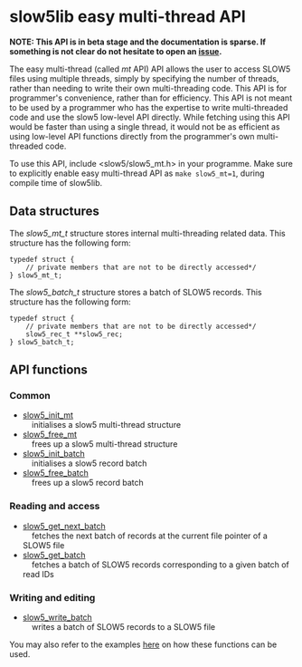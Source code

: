 # slow5lib easy multi-thread API

**NOTE: This API is in beta stage and the documentation is sparse. If something is not clear do not hesitate to open an [issue](https://github.com/hasindu2008/slow5lib/issues).**

The easy multi-thread (called *mt* API) API allows the user to access SLOW5 files using multiple threads, simply by specifying the number of threads, rather than needing to write their own multi-threading code. This API is for programmer's convenience, rather than for efficiency. This API is not meant to be used by a programmer who has the expertise to write multi-threaded code and use the slow5 low-level API directly. While fetching using this API would be faster than using a single thread, it would not be as efficient as using low-level API functions directly from the programmer's own multi-threaded code.

To use this API, include <slow5/slow5_mt.h> in your programme. Make sure to explicitly enable easy multi-thread API as `make slow5_mt=1`, during compile time of slow5lib.

## Data structures

The *slow5_mt_t* structure stores internal multi-threading related data. This structure has the following form:

```
typedef struct {
    // private members that are not to be directly accessed*/
} slow5_mt_t;
```

The *slow5_batch_t* structure stores a batch of SLOW5 records. This structure has the following form:

```
typedef struct {
    // private members that are not to be directly accessed*/
    slow5_rec_t **slow5_rec;
} slow5_batch_t;
```

## API functions

### Common

* [slow5_init_mt](mt_api/slow5_init_mt.md)<br/>
  &nbsp;&nbsp;&nbsp;&nbsp;initialises a slow5 multi-thread structure
* [slow5_free_mt](mt_api/slow5_free_mt.md)<br/>
  &nbsp;&nbsp;&nbsp;&nbsp;frees up a slow5 multi-thread structure
* [slow5_init_batch](mt_api/slow5_init_batch.md)<br/>
  &nbsp;&nbsp;&nbsp;&nbsp;initialises a slow5 record batch
* [slow5_free_batch](mt_api/slow5_free_batch.md)<br/>
  &nbsp;&nbsp;&nbsp;&nbsp;frees up a slow5 record batch

### Reading and access

* [slow5_get_next_batch](mt_api/slow5_get_next_batch.md)<br/>
  &nbsp;&nbsp;&nbsp;&nbsp;fetches the next batch of records at the current file pointer of a SLOW5 file
* [slow5_get_batch](mt_api/slow5_get_batch.md)<br/>
  &nbsp;&nbsp;&nbsp;&nbsp;fetches a batch of SLOW5 records corresponding to a given batch of read IDs


### Writing and editing

* [slow5_write_batch](mt_api/slow5_write_batch.md)<br/>
  &nbsp;&nbsp;&nbsp;&nbsp;writes a batch of SLOW5 records to a SLOW5 file


You may also refer to the examples [here](https://github.com/hasindu2008/slow5lib/tree/master/examples/mt) on how these functions can be used.
